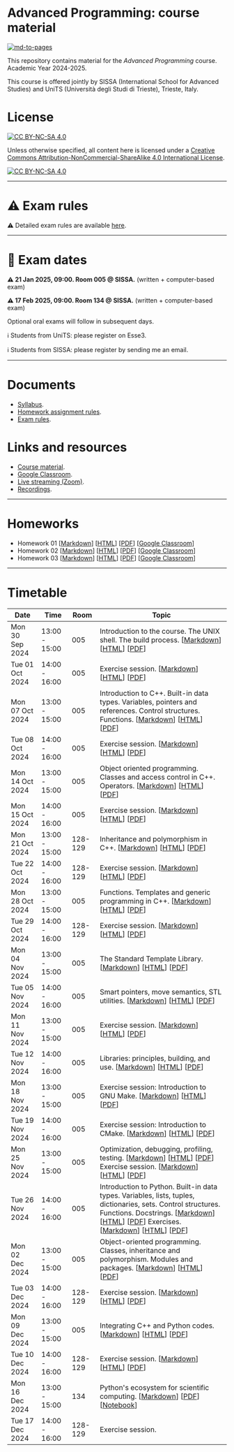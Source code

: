 # Advanced Programming: course material

[![md-to-pages](https://github.com/pcafrica/advanced_programming_2024-2025/actions/workflows/md-to-pages.yml/badge.svg)](https://github.com/pcafrica/advanced_programming_2024-2025/actions/workflows/md-to-pages.yml)

This repository contains material for the *Advanced Programming* course. Academic Year 2024-2025.
<br>

This course is offered jointly by SISSA (International School for Advanced Studies) and UniTS (Università degli Studi di Trieste), Trieste, Italy.

# License

[![CC BY-NC-SA 4.0][cc-by-nc-sa-shield]][cc-by-nc-sa]

Unless otherwise specified, all content here is licensed under a
[Creative Commons Attribution-NonCommercial-ShareAlike 4.0 International License][cc-by-nc-sa].

[![CC BY-NC-SA 4.0][cc-by-nc-sa-image]][cc-by-nc-sa]

[cc-by-nc-sa]: http://creativecommons.org/licenses/by-nc-sa/4.0/
[cc-by-nc-sa-image]: https://licensebuttons.net/l/by-nc-sa/4.0/88x31.png
[cc-by-nc-sa-shield]: https://img.shields.io/badge/License-CC%20BY--NC--SA%204.0-lightgrey.svg

---

# :warning: Exam rules

:warning: Detailed exam rules are available [here](exam_rules.md).

---

# :calendar: Exam dates

**:warning: 21 Jan 2025, 09:00. Room 005 @ SISSA.** (written + computer-based exam)

**:warning: 17 Feb 2025, 09:00. Room 134 @ SISSA.** (written + computer-based exam)


Optional oral exams will follow in subsequent days.

:information_source: Students from UniTS: please register on Esse3.<br>

:information_source: Students from SISSA: please register by sending me an email.

---

# Documents
- [Syllabus](syllabus.md).
- [Homework assignment rules](homework_rules.md).
- [Exam rules](exam_rules.md).

# Links and resources
- [Course material](https://pcafrica.github.io/advanced_programming_2024-2025/).
- [Google Classroom](https://classroom.google.com/c/NzExNzIzMTkxMTI5?cjc=n6fosq6).
- [Live streaming (Zoom)](https://sissa-it.zoom.us/j/89255126282?pwd=LyTWBBewq8bhkX2IH2lj1npewyK0S5.1).
- [Recordings](https://moodle2.units.it/course/section.php?id=146753).

---

# Homeworks

- Homework 01 [[Markdown](homeworks/homework_01.md)] [[HTML](https://pcafrica.github.io/advanced_programming_2024-2025/homeworks/homework_01.html)] [[PDF](https://pcafrica.github.io/advanced_programming_2024-2025/homeworks/homework_01.pdf)] [[Google Classroom](https://classroom.google.com/c/NzExNzIzMTkxMTI5/a/NzIzNjQ1MjY5NjYx/details)]
- Homework 02 [[Markdown](homeworks/homework_02.md)] [[HTML](https://pcafrica.github.io/advanced_programming_2024-2025/homeworks/homework_02.html)] [[PDF](https://pcafrica.github.io/advanced_programming_2024-2025/homeworks/homework_02.pdf)] [[Google Classroom](https://classroom.google.com/c/NzExNzIzMTkxMTI5/a/NzMyMDk4Njc5NjU5/details)]
- Homework 03 [[Markdown](homeworks/homework_03.md)] [[HTML](https://pcafrica.github.io/advanced_programming_2024-2025/homeworks/homework_03.html)] [[PDF](https://pcafrica.github.io/advanced_programming_2024-2025/homeworks/homework_03.pdf)] [[Google Classroom](https://classroom.google.com/c/NzExNzIzMTkxMTI5/a/NzMyMDk4Njc5NjU5/details)]

---
# Timetable
| Date            | Time          | Room    | Topic |
|-----------------|---------------|---------|-------|
| Mon 30 Sep 2024 | 13:00 - 15:00 | 005     | Introduction to the course. The UNIX shell. The build process. [[Markdown](lectures/01/01-intro_unix.md)] [[HTML](https://pcafrica.github.io/advanced_programming_2024-2025/lectures/01/01-intro_unix.html)] [[PDF](https://pcafrica.github.io/advanced_programming_2024-2025/lectures/01/01-intro_unix.pdf)] |
| Tue 01 Oct 2024 | 14:00 - 16:00 | 005     | Exercise session. [[Markdown](exercises/01/01-intro_unix.md)] [[HTML](https://pcafrica.github.io/advanced_programming_2024-2025/exercises/01/01-intro_unix.html)] [[PDF](https://pcafrica.github.io/advanced_programming_2024-2025/exercises/01/01-intro_unix.pdf)] |
| Mon 07 Oct 2024 | 13:00 - 15:00 | 005     | Introduction to C++. Built-in data types. Variables, pointers and references. Control structures. Functions. [[Markdown](lectures/02/02-c++_intro.md)] [[HTML](https://pcafrica.github.io/advanced_programming_2024-2025/lectures/02/02-c++_intro.html)] [[PDF](https://pcafrica.github.io/advanced_programming_2024-2025/lectures/02/02-c++_intro.pdf)] |
| Tue 08 Oct 2024 | 14:00 - 16:00 | 005     | Exercise session. [[Markdown](exercises/02/02-c++_intro.md)] [[HTML](https://pcafrica.github.io/advanced_programming_2024-2025/exercises/02/02-c++_intro.html)] [[PDF](https://pcafrica.github.io/advanced_programming_2024-2025/exercises/02/02-c++_intro.pdf)]  |
| Mon 14 Oct 2024 | 13:00 - 15:00 | 005     | Object oriented programming. Classes and access control in C++. Operators. [[Markdown](lectures/03/03-c++_classes.md)] [[HTML](https://pcafrica.github.io/advanced_programming_2024-2025/lectures/03/03-c++_classes.html)] [[PDF](https://pcafrica.github.io/advanced_programming_2024-2025/lectures/03/03-c++_classes.pdf)] |
| Mon 15 Oct 2024 | 14:00 - 16:00 | 005     | Exercise session. [[Markdown](exercises/03/03-c++_classes.md)] [[HTML](https://pcafrica.github.io/advanced_programming_2024-2025/exercises/03/03-c++_classes.html)] [[PDF](https://pcafrica.github.io/advanced_programming_2024-2025/exercises/03/03-c++_classes.pdf)] |
| Mon 21 Oct 2024 | 13:00 - 15:00 | 128-129 | Inheritance and polymorphism in C++. [[Markdown](lectures/04/04-c++_inheritance_polymorphism.md)] [[HTML](https://pcafrica.github.io/advanced_programming_2024-2025/lectures/04/04-c++_inheritance_polymorphism.html)] [[PDF](https://pcafrica.github.io/advanced_programming_2024-2025/lectures/04/04-c++_inheritance_polymorphism.pdf)] |
| Tue 22 Oct 2024 | 14:00 - 16:00 | 128-129 | Exercise session. [[Markdown](exercises/04/04-c++_inheritance_polymorphism.md)] [[HTML](https://pcafrica.github.io/advanced_programming_2024-2025/exercises/04/04-c++_inheritance_polymorphism.html)] [[PDF](https://pcafrica.github.io/advanced_programming_2024-2025/exercises/04/04-c++_inheritance_polymorphism.pdf)] |
| Mon 28 Oct 2024 | 13:00 - 15:00 | 005     | Functions. Templates and generic programming in C++. [[Markdown](lectures/05/05-c++_functions_templates.md)] [[HTML](https://pcafrica.github.io/advanced_programming_2024-2025/lectures/05/05-c++_functions_templates.html)] [[PDF](https://pcafrica.github.io/advanced_programming_2024-2025/lectures/05/05-c++_functions_templates.pdf)] |
| Tue 29 Oct 2024 | 14:00 - 16:00 | 128-129 | Exercise session. [[Markdown](exercises/05/05-c++_functions_templates.md)] [[HTML](https://pcafrica.github.io/advanced_programming_2024-2025/exercises/05/05-c++_functions_templates.html)] [[PDF](https://pcafrica.github.io/advanced_programming_2024-2025/exercises/05/05-c++_functions_templates.pdf)] |
| Mon 04 Nov 2024 | 13:00 - 15:00 | 005     | The Standard Template Library. [[Markdown](lectures/06/06-c++_stl.md)] [[HTML](https://pcafrica.github.io/advanced_programming_2024-2025/lectures/06/06-c++_stl.html)] [[PDF](https://pcafrica.github.io/advanced_programming_2024-2025/lectures/06/06-c++_stl.pdf)] |
| Tue 05 Nov 2024 | 14:00 - 16:00 | 005     | Smart pointers, move semantics, STL utilities. [[Markdown](lectures/07/07-c++_stl2_move.md)] [[HTML](https://pcafrica.github.io/advanced_programming_2024-2025/lectures/07/07-c++_stl2_move.html)] [[PDF](https://pcafrica.github.io/advanced_programming_2024-2025/lectures/07/07-c++_stl2_move.pdf)]
| Mon 11 Nov 2024 | 13:00 - 15:00 | 005     | Exercise session. [[Markdown](exercises/06/06-c++_stl_move.md)] [[HTML](https://pcafrica.github.io/advanced_programming_2024-2025/exercises/06/06-c++_stl_move.html)] [[PDF](https://pcafrica.github.io/advanced_programming_2024-2025/exercises/06/06-c++_stl_move.pdf)] |
| Tue 12 Nov 2024 | 14:00 - 16:00 | 005     | Libraries: principles, building, and use. [[Markdown](lectures/08/08-c++_libraries.md)] [[HTML](https://pcafrica.github.io/advanced_programming_2024-2025/lectures/08/08-c++_libraries.html)] [[PDF](https://pcafrica.github.io/advanced_programming_2024-2025/lectures/08/08-c++_libraries.pdf)] |
| Mon 18 Nov 2024 | 13:00 - 15:00 | 005     | Exercise session: Introduction to GNU Make. [[Markdown](exercises/07/07-c++_make_libraries.md)] [[HTML](https://pcafrica.github.io/advanced_programming_2024-2025/exercises/07/07-c++_make_libraries.html)] [[PDF](https://pcafrica.github.io/advanced_programming_2024-2025/exercises/07/07-c++_make_libraries.pdf)] |
| Tue 19 Nov 2024 | 14:00 - 16:00 | 005     | Exercise session: Introduction to CMake. [[Markdown](exercises/08/08-c++_cmake.md)] [[HTML](https://pcafrica.github.io/advanced_programming_2024-2025/exercises/08/08-c++_cmake.html)] [[PDF](https://pcafrica.github.io/advanced_programming_2024-2025/exercises/08/08-c++_cmake.pdf)] |
| Mon 25 Nov 2024 | 13:00 - 15:00 | 005     | Optimization, debugging, profiling, testing. [[Markdown](lectures/09/09-c++_optimization_debugging_testing.md)] [[HTML](https://pcafrica.github.io/advanced_programming_2024-2025/lectures/09/09-c++_optimization_debugging_testing.html)] [[PDF](https://pcafrica.github.io/advanced_programming_2024-2025/lectures/09/09-c++_optimization_debugging_testing.pdf)] Exercise session. [[Markdown](exercises/09/09-c++_optimization_debugging_testing.md)] [[HTML](https://pcafrica.github.io/advanced_programming_2024-2025/exercises/09/09-c++_optimization_debugging_testing.html)] [[PDF](https://pcafrica.github.io/advanced_programming_2024-2025/exercises/09/09-c++_optimization_debugging_testing.pdf)] |
| Tue 26 Nov 2024 | 14:00 - 16:00 | 005     | Introduction to Python. Built-in data types. Variables, lists, tuples, dictionaries, sets. Control structures. Functions. Docstrings. [[Markdown](lectures/10/10-py_intro.md)] [[HTML](https://pcafrica.github.io/advanced_programming_2024-2025/lectures/10/10-py_intro.html)] [[PDF](https://pcafrica.github.io/advanced_programming_2024-2025/lectures/10/10-py_intro.pdf)] Exercises. [[Markdown](exercises/10/10-py_intro.md)] [[HTML](https://pcafrica.github.io/advanced_programming_2024-2025/exercises/10/10-py_intro.html)] [[PDF](https://pcafrica.github.io/advanced_programming_2024-2025/exercises/10/10-py_intro.pdf)] |
| Mon 02 Dec 2024 | 13:00 - 15:00 | 005     | Object-oriented programming. Classes, inheritance and polymorphism. Modules and packages. [[Markdown](lectures/11/11-py_classes_modules.md)] [[HTML](https://pcafrica.github.io/advanced_programming_2024-2025/lectures/11/11-py_classes_modules.html)] [[PDF](https://pcafrica.github.io/advanced_programming_2024-2025/lectures/11/11-py_classes_modules.pdf)] | 
| Tue 03 Dec 2024 | 14:00 - 16:00 | 128-129 | Exercise session. [[Markdown](exercises/11/11-py_classes_modules.md)] [[HTML](https://pcafrica.github.io/advanced_programming_2024-2025/exercises/11/11-py_classes_modules.html)] [[PDF](https://pcafrica.github.io/advanced_programming_2024-2025/exercises/11/11-py_classes_modules.pdf)] |
| Mon 09 Dec 2024 | 13:00 - 15:00 | 005     | Integrating C++ and Python codes. [[Markdown](lectures/12/12-py_c++.md)] [[HTML](https://pcafrica.github.io/advanced_programming_2024-2025/lectures/12/12-py_c++.html)] [[PDF](https://pcafrica.github.io/advanced_programming_2024-2025/lectures/12/12-py_c++.pdf)] |
| Tue 10 Dec 2024 | 14:00 - 16:00 | 128-129 | Exercise session. [[Markdown](exercises/12/12-py_c++.md)] [[HTML](https://pcafrica.github.io/advanced_programming_2024-2025/exercises/12/12-py_c++.html)] [[PDF](https://pcafrica.github.io/advanced_programming_2024-2025/exercises/12/12-py_c++.pdf)] |
| Mon 16 Dec 2024 | 13:00 - 15:00 | 134     | Python's ecosystem for scientific computing. [[Markdown](lectures/13/13-py_scicomp.md)] [[PDF](https://pcafrica.github.io/advanced_programming_2024-2025/lectures/13/13-py_scicomp.pdf)] [[Notebook](lectures/13/lez_13.ipynb)]|
| Tue 17 Dec 2024 | 14:00 - 16:00 | 128-129 | Exercise session. |
